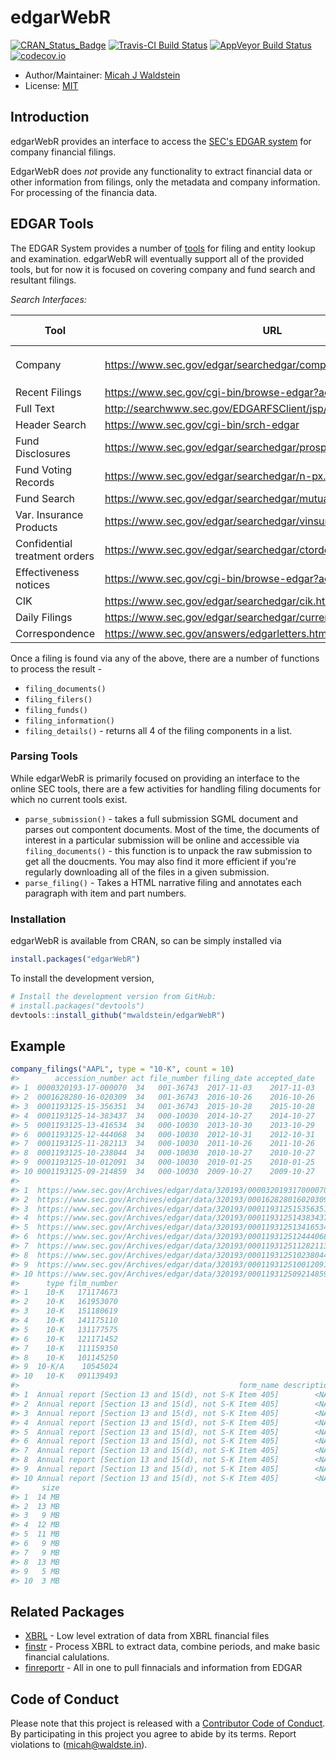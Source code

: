 
<!-- README.md is generated from README.Rmd. Please edit that file -->
edgarWebR
=========

[![CRAN\_Status\_Badge](http://www.r-pkg.org/badges/version/edgarWebR)](https://cran.r-project.org/package=edgarWebR) [![Travis-CI Build Status](https://travis-ci.org/mwaldstein/edgarWebR.svg?branch=master)](https://travis-ci.org/mwaldstein/edgarWebR) [![AppVeyor Build Status](https://ci.appveyor.com/api/projects/status/github/mwaldstein/edgarWebR?branch=master&svg=true)](https://ci.appveyor.com/project/mwaldstein/edgarWebR) [![codecov.io](https://codecov.io/github/mwaldstein/edgarWebR/coverage.svg?branch=master)](https://codecov.io/github/mwaldstein/edgarWebR?branch=master)

-   Author/Maintainer: [Micah J Waldstein](https://micah.waldste.in)
-   License: [MIT](https://opensource.org/licenses/MIT)

Introduction
------------

edgarWebR provides an interface to access the [SEC's EDGAR system](https://www.sec.gov/edgar/searchedgar/webusers.htm) for company financial filings.

EdgarWebR does *not* provide any functionality to extract financial data or other information from filings, only the metadata and company information. For processing of the financia data.

EDGAR Tools
-----------

The EDGAR System provides a number of [tools](https://www.sec.gov/edgar/searchedgar/webusers.htm) for filing and entity lookup and examination. edgarWebR will eventually support all of the provided tools, but for now it is focused on covering company and fund search and resultant filings.

*Search Interfaces:*

<table>
<colgroup>
<col width="26%" />
<col width="54%" />
<col width="19%" />
</colgroup>
<thead>
<tr class="header">
<th>Tool</th>
<th>URL</th>
<th>edgarWebR function(s)</th>
</tr>
</thead>
<tbody>
<tr class="odd">
<td>Company</td>
<td><a href="https://www.sec.gov/edgar/searchedgar/companysearch.html" class="uri">https://www.sec.gov/edgar/searchedgar/companysearch.html</a></td>
<td><code>company_information()</code>, <code>company_details()</code>, <code>company_filings()</code></td>
</tr>
<tr class="even">
<td>Recent Filings</td>
<td><a href="https://www.sec.gov/cgi-bin/browse-edgar?action=getcurrent" class="uri">https://www.sec.gov/cgi-bin/browse-edgar?action=getcurrent</a></td>
<td><code>latest_filings()</code></td>
</tr>
<tr class="odd">
<td>Full Text</td>
<td><a href="http://searchwww.sec.gov/EDGARFSClient/jsp/EDGAR_MainAccess.jsp" class="uri">http://searchwww.sec.gov/EDGARFSClient/jsp/EDGAR_MainAccess.jsp</a></td>
<td><code>full_text()</code></td>
</tr>
<tr class="even">
<td>Header Search</td>
<td><a href="https://www.sec.gov/cgi-bin/srch-edgar" class="uri">https://www.sec.gov/cgi-bin/srch-edgar</a></td>
<td><code>header_search()</code></td>
</tr>
<tr class="odd">
<td>Fund Disclosures</td>
<td><a href="https://www.sec.gov/edgar/searchedgar/prospectus.htm" class="uri">https://www.sec.gov/edgar/searchedgar/prospectus.htm</a></td>
<td>N/A</td>
</tr>
<tr class="even">
<td>Fund Voting Records</td>
<td><a href="https://www.sec.gov/edgar/searchedgar/n-px.htm" class="uri">https://www.sec.gov/edgar/searchedgar/n-px.htm</a></td>
<td>N/A</td>
</tr>
<tr class="odd">
<td>Fund Search</td>
<td><a href="https://www.sec.gov/edgar/searchedgar/mutualsearch.html" class="uri">https://www.sec.gov/edgar/searchedgar/mutualsearch.html</a></td>
<td><code>fund_search()</code></td>
</tr>
<tr class="even">
<td>Var. Insurance Products</td>
<td><a href="https://www.sec.gov/edgar/searchedgar/vinsurancesearch.html" class="uri">https://www.sec.gov/edgar/searchedgar/vinsurancesearch.html</a></td>
<td>N/A</td>
</tr>
<tr class="odd">
<td>Confidential treatment orders</td>
<td><a href="https://www.sec.gov/edgar/searchedgar/ctorders.htm" class="uri">https://www.sec.gov/edgar/searchedgar/ctorders.htm</a></td>
<td>N/A</td>
</tr>
<tr class="even">
<td>Effectiveness notices</td>
<td><a href="https://www.sec.gov/cgi-bin/browse-edgar?action=geteffect" class="uri">https://www.sec.gov/cgi-bin/browse-edgar?action=geteffect</a></td>
<td>N/A</td>
</tr>
<tr class="odd">
<td>CIK</td>
<td><a href="https://www.sec.gov/edgar/searchedgar/cik.htm" class="uri">https://www.sec.gov/edgar/searchedgar/cik.htm</a></td>
<td><code>cik_search()</code></td>
</tr>
<tr class="even">
<td>Daily Filings</td>
<td><a href="https://www.sec.gov/edgar/searchedgar/currentevents.htm" class="uri">https://www.sec.gov/edgar/searchedgar/currentevents.htm</a></td>
<td>N/A</td>
</tr>
<tr class="odd">
<td>Correspondence</td>
<td><a href="https://www.sec.gov/answers/edgarletters.htm" class="uri">https://www.sec.gov/answers/edgarletters.htm</a></td>
<td>N/A</td>
</tr>
</tbody>
</table>

Once a filing is found via any of the above, there are a number of functions to process the result -

-   `filing_documents()`
-   `filing_filers()`
-   `filing_funds()`
-   `filing_information()`
-   `filing_details()` - returns all 4 of the filing components in a list.

### Parsing Tools

While edgarWebR is primarily focused on providing an interface to the online SEC tools, there are a few activities for handling filing documents for which no current tools exist.

-   `parse_submission()` - takes a full submission SGML document and parses out compontent documents. Most of the time, the documents of interest in a particular submission will be online and accessible via `filing_documents()` - this function is to unpack the raw submission to get all the doucments. You may also find it more efficient if you're regularly downloading all of the files in a given submission.
-   `parse_filing()` - Takes a HTML narrative filing and annotates each paragraph with item and part numbers.

### Installation

edgarWebR is available from CRAN, so can be simply installed via

``` r
install.packages("edgarWebR")
```

To install the development version,

``` r
# Install the development version from GitHub:
# install.packages("devtools")
devtools::install_github("mwaldstein/edgarWebR")
```

Example
-------

``` r
company_filings("AAPL", type = "10-K", count = 10)
#>        accession_number act file_number filing_date accepted_date
#> 1  0000320193-17-000070  34   001-36743  2017-11-03    2017-11-03
#> 2  0001628280-16-020309  34   001-36743  2016-10-26    2016-10-26
#> 3  0001193125-15-356351  34   001-36743  2015-10-28    2015-10-28
#> 4  0001193125-14-383437  34   000-10030  2014-10-27    2014-10-27
#> 5  0001193125-13-416534  34   000-10030  2013-10-30    2013-10-29
#> 6  0001193125-12-444068  34   000-10030  2012-10-31    2012-10-31
#> 7  0001193125-11-282113  34   000-10030  2011-10-26    2011-10-26
#> 8  0001193125-10-238044  34   000-10030  2010-10-27    2010-10-27
#> 9  0001193125-10-012091  34   000-10030  2010-01-25    2010-01-25
#> 10 0001193125-09-214859  34   000-10030  2009-10-27    2009-10-27
#>                                                                                                href
#> 1  https://www.sec.gov/Archives/edgar/data/320193/000032019317000070/0000320193-17-000070-index.htm
#> 2  https://www.sec.gov/Archives/edgar/data/320193/000162828016020309/0001628280-16-020309-index.htm
#> 3  https://www.sec.gov/Archives/edgar/data/320193/000119312515356351/0001193125-15-356351-index.htm
#> 4  https://www.sec.gov/Archives/edgar/data/320193/000119312514383437/0001193125-14-383437-index.htm
#> 5  https://www.sec.gov/Archives/edgar/data/320193/000119312513416534/0001193125-13-416534-index.htm
#> 6  https://www.sec.gov/Archives/edgar/data/320193/000119312512444068/0001193125-12-444068-index.htm
#> 7  https://www.sec.gov/Archives/edgar/data/320193/000119312511282113/0001193125-11-282113-index.htm
#> 8  https://www.sec.gov/Archives/edgar/data/320193/000119312510238044/0001193125-10-238044-index.htm
#> 9  https://www.sec.gov/Archives/edgar/data/320193/000119312510012091/0001193125-10-012091-index.htm
#> 10 https://www.sec.gov/Archives/edgar/data/320193/000119312509214859/0001193125-09-214859-index.htm
#>      type film_number
#> 1    10-K   171174673
#> 2    10-K   161953070
#> 3    10-K   151180619
#> 4    10-K   141175110
#> 5    10-K   131177575
#> 6    10-K   121171452
#> 7    10-K   111159350
#> 8    10-K   101145250
#> 9  10-K/A    10545024
#> 10   10-K   091139493
#>                                                 form_name description
#> 1  Annual report [Section 13 and 15(d), not S-K Item 405]        <NA>
#> 2  Annual report [Section 13 and 15(d), not S-K Item 405]        <NA>
#> 3  Annual report [Section 13 and 15(d), not S-K Item 405]        <NA>
#> 4  Annual report [Section 13 and 15(d), not S-K Item 405]        <NA>
#> 5  Annual report [Section 13 and 15(d), not S-K Item 405]        <NA>
#> 6  Annual report [Section 13 and 15(d), not S-K Item 405]        <NA>
#> 7  Annual report [Section 13 and 15(d), not S-K Item 405]        <NA>
#> 8  Annual report [Section 13 and 15(d), not S-K Item 405]        <NA>
#> 9  Annual report [Section 13 and 15(d), not S-K Item 405]        <NA>
#> 10 Annual report [Section 13 and 15(d), not S-K Item 405]        <NA>
#>     size
#> 1  14 MB
#> 2  13 MB
#> 3   9 MB
#> 4  12 MB
#> 5  11 MB
#> 6   9 MB
#> 7   9 MB
#> 8  13 MB
#> 9   5 MB
#> 10  3 MB
```

Related Packages
----------------

-   [XBRL](https://CRAN.R-project.org/package=XBRL) - Low level extration of data from XBRL financial files
-   [finstr](https://github.com/bergant/finstr) - Process XBRL to extract data, combine periods, and make basic financial calulations.
-   [finreportr](https://github.com/sewardlee337/finreportr) - All in one to pull finnacials and information from EDGAR

Code of Conduct
---------------

Please note that this project is released with a [Contributor Code of Conduct](CONDUCT.md). By participating in this project you agree to abide by its terms. Report violations to (<micah@waldste.in>).
